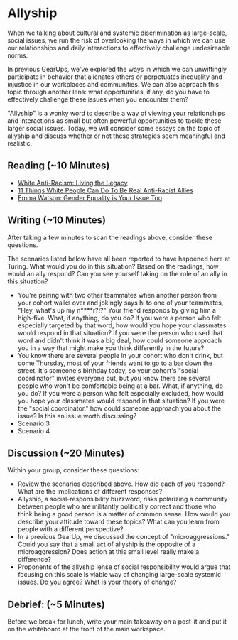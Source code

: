 # Allyship

When we talking about cultural and systemic discrimination as large-scale, social issues, we run the risk of overlooking the ways in which we can use our relationships and daily interactions to effectively challenge undesireable norms.

In previous GearUps, we've explored the ways in which we can unwittingly participate in behavior that alienates others or perpetuates inequality and injustice in our workplaces and communities. We can also approach this topic through another lens: what opportunities, if any, do you have to effectively challenge these issues when you encounter them?

"Allyship" is a wonky word to describe a way of viewing your relationships and interactions as small but often powerful opportunities to tackle these larger social issues. Today, we will consider some essays on the topic of allyship and discuss whether or not these strategies seem meaningful and realistic.

## Reading (~10 Minutes)

* [White Anti-Racism: Living the Legacy](http://www.tolerance.org/supplement/white-anti-racism-living-legacy)  
* [11 Things White People Can Do To Be Real Anti-Racist Allies](http://www.alternet.org/news-amp-politics/11-things-white-people-can-do-be-real-anti-racist-allies)  
* [Emma Watson: Gender Equality is Your Issue Too](http://www.unwomen.org/en/news/stories/2014/9/emma-watson-gender-equality-is-your-issue-too)  

## Writing (~10 Minutes)

After taking a few minutes to scan the readings above, consider these questions.  

The scenarios listed below have all been reported to have happened here at Turing. What would you do in this situation? Based on the readings, how would an ally respond? Can you see yourself taking on the role of an ally in this situation?   

* You're pairing with two other teammates when another person from your cohort walks over and jokingly says hi to one of your teammates, "Hey, what's up my n****r?!?" Your friend responds by giving him a high-five. What, if anything, do you do? If you were a person who felt especially targeted by that word, how would you hope your classmates would respond in that situation? If you were the person who used that word and didn't think it was a big deal, how could someone approach you in a way that might make you think differently in the future?  
* You know there are several people in your cohort who don't drink, but come Thursday, most of your friends want to go to a bar down the street. It's someone's birthday today, so your cohort's "social coordinator" invites everyone out, but you know there are several people who won't be comfortable being at a bar. What, if anything, do you do?  If you were a person who felt especially excluded, how would you hope your classmates would respond in that situation? If you were the "social coordinator," how could someone approach you about the issue? Is this an issue worth discussing?  
* Scenario 3  
* Scenario 4  

## Discussion (~20 Minutes)

Within your group, consider these questions:

* Review the scenarios described above. How did each of you respond? What are the implications of different responses?
* Allyship, a social-responsibility buzzword, risks polarizing a community between people who are militantly politically correct and those who think being a good person is a matter of common sense. How would you describe your attitude toward these topics? What can you learn from people with a different perspective?
* In a previous GearUp, we discussed the concept of "microaggressions." Could you say that a small act of allyship is the opposite of a microaggression? Does action at this small level really make a difference?
* Proponents of the allyship lense of social responsibility would argue that focusing on this scale is viable way of changing large-scale systemic issues. Do you agree? What is your theory of change?

## Debrief: (~5 Minutes)

Before we break for lunch, write your main takeaway on a post-it and put it on the whiteboard at the front of the main workspace.
